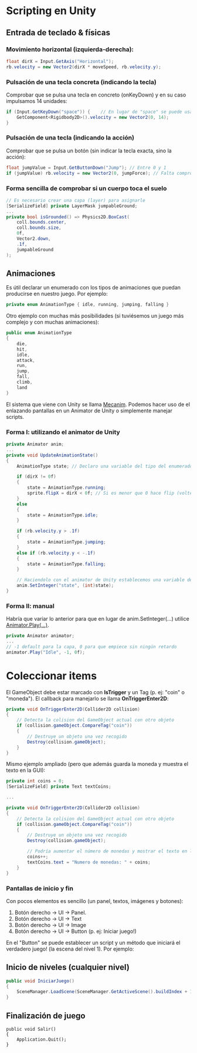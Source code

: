 # Scripting en Unity

## Entrada de teclado & físicas

### Movimiento horizontal (izquierda-derecha):
```c#
float dirX = Input.GetAxis("Horizontal");
rb.velocity = new Vector2(dirX * moveSpeed, rb.velocity.y);
```

### Pulsación de una tecla concreta (indicando la tecla)
Comprobar que se pulsa una tecla en concreto (onKeyDown) y en su caso impulsamos 14 unidades:
```c#
if (Input.GetKeyDown("space")) {    // En lugar de "space" se puede usar KeyCode.Space
    GetComponent<Rigidbody2D>().velocity = new Vector2(0, 14);
}
```

### Pulsación de una tecla (indicando la acción)
Comprobar que se pulsa un botón (sin indicar la tecla exacta, sino la acción):
```c#
float jumpValue = Input.GetButtonDown("Jump"); // Entre 0 y 1
if (jumpValue) rb.velocity = new Vector2(0, jumpForce); // Falta comprobar que toca suelo
```

### Forma sencilla de comprobar si un cuerpo toca el suelo
```c#
// Es necesario crear una capa (layer) para asignarle
[SerializeField] private LayerMask jumpableGround;
...
private bool isGrounded() => Physics2D.BoxCast(
    coll.bounds.center,
    coll.bounds.size,
    0f,
    Vector2.down,
    .1f,
    jumpableGround
);
```

## Animaciones
Es útil declarar un enumerado con los tipos de animaciones que puedan producirse en nuestro juego. Por ejemplo:
```c#
private enum AnimationType { idle, running, jumping, falling }
```

Otro ejemplo con muchas más posibilidades (si tuviésemos un juego más complejo y con muchas animaciones):
```c#
public enum AnimationType
{
    die,
    hit,
    idle,
    attack,
    run,
    jump,
    fall,
    climb,
    land
}
```

El sistema que viene con Unity se llama [Mecanim](https://docs.unity3d.com/Manual/AnimationOverview.html). Podemos hacer uso de el enlazando pantallas en un Animator de Unity o simplemente manejar scripts.

### Forma I: utilizando el animator de Unity
```c#
private Animator anim;
...
private void UpdateAnimationState()
{
    AnimationType state; // Declaro una variable del tipo del enumerado anterior (del sencillo)

    if (dirX != 0f)
    {
        state = AnimationType.running;
        sprite.flipX = dirX < 0f; // Si es menor que 0 hace flip (voltea el sprite)
    }
    else
    {
        state = AnimationType.idle;
    }

    if (rb.velocity.y > .1f)
    {
        state = AnimationType.jumping;
    }
    else if (rb.velocity.y < -.1f)
    {
        state = AnimationType.falling;
    }

    // Haciendolo con el animator de Unity establecemos una variable del animator
    anim.SetInteger("state", (int)state); 
}

```

### Forma II: manual
Habría que variar lo anterior para que en lugar de anim.SetInteger(...) utilice [Animator.Play(...)](https://docs.unity3d.com/ScriptReference/Animator.Play.html).
```c#
private Animator animator;
...
// -1 default para la capa, 0 para que empiece sin ningún retardo
animator.Play("Idle", -1, 0f);
```


# Coleccionar items
El GameObject debe estar marcado con **IsTrigger** y un Tag (p. ej: "coin" o "moneda"). El callback para manejarlo se llama **OnTriggerEnter2D**:
```c#
private void OnTriggerEnter2D(Collider2D collision)
{
    // Detecta la colision del GameObject actual con otro objeto
    if (collision.gameObject.CompareTag("coin"))
    {
        // Destruye un objeto una vez recogido
        Destroy(collision.gameObject);
    }
}
```

Mismo ejemplo ampliado (pero que además guarda la moneda y muestra el texto en la GUI):
```c#
private int coins = 0;
[SerializeField] private Text textCoins;

...

private void OnTriggerEnter2D(Collider2D collision)
{
    // Detecta la colision del GameObject actual con otro objeto
    if (collision.gameObject.CompareTag("coin"))
    {
        // Destruye un objeto una vez recogido
        Destroy(collision.gameObject);

        // Podría aumentar el número de monedas y mostrar el texto en la pantalla
        coins++;
        textCoins.text = "Numero de monedas: " + coins;
    }
}
```

### Pantallas de inicio y fin
Con pocos elementos es sencillo (un panel, textos, imágenes y botones):
1. Botón derecho -> UI -> Panel.
2. Botón derecho -> UI -> Text
3. Botón derecho -> UI -> Image
4. Botón derecho -> UI -> Button (p. ej: Iniciar juego!)

En el "Button" se puede establecer un script y un método que iniciará el verdadero juego! (la escena del nivel 1). Por ejemplo:

## Inicio de niveles (cualquier nivel)

```c#
public void IniciarJuego() 
{
    SceneManager.LoadScene(SceneManager.GetActiveScene().buildIndex + 1);
}
```

## Finalización de juego
```
public void Salir()
{
    Application.Quit();
}
```